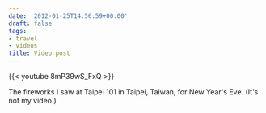 ```yaml
---
date: '2012-01-25T14:56:59+00:00'
draft: false
tags:
- travel
- videos
title: Video post
---
```


{{< youtube 8mP39wS_FxQ >}}

The fireworks I saw at Taipei 101 in Taipei, Taiwan, for New Year's Eve. (It's not my video.)
